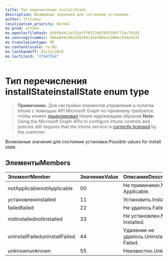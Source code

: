 ```yaml
---
title: Тип перечисления installState
description: Возможные значения для состояние установки.
author: tfitzmac
localization_priority: Normal
ms.prod: intune
ms.openlocfilehash: b50fb44c2af31efff81f2dd7097505f71bc791d5
ms.sourcegitcommit: 36be044c89a19af84c93e586e22200ec919e4c9f
ms.translationtype: MT
ms.contentlocale: ru-RU
ms.lasthandoff: 01/12/2019
ms.locfileid: "27947554"
---
```

# <a name="installstate-enum-type"></a><span data-ttu-id="d0def-103">Тип перечисления installState</span><span class="sxs-lookup"><span data-stu-id="d0def-103">installState enum type</span></span>

> <span data-ttu-id="d0def-104">**Примечание.** Для настройки элементов управления и политик Intune с помощью API Microsoft Graph по-прежнему требуется, чтобы клиент [лицензировал](https://go.microsoft.com/fwlink/?linkid=839381) Intune надлежащим образом.</span><span class="sxs-lookup"><span data-stu-id="d0def-104">**Note:** Using the Microsoft Graph APIs to configure Intune controls and policies still requires that the Intune service is [correctly licensed](https://go.microsoft.com/fwlink/?linkid=839381) by the customer.</span></span>

<span data-ttu-id="d0def-105">Возможные значения для состояние установки.</span><span class="sxs-lookup"><span data-stu-id="d0def-105">Possible values for install state.</span></span>
## <a name="members"></a><span data-ttu-id="d0def-106">Элементы</span><span class="sxs-lookup"><span data-stu-id="d0def-106">Members</span></span>
|<span data-ttu-id="d0def-107">Элемент</span><span class="sxs-lookup"><span data-stu-id="d0def-107">Member</span></span>|<span data-ttu-id="d0def-108">Значение</span><span class="sxs-lookup"><span data-stu-id="d0def-108">Value</span></span>|<span data-ttu-id="d0def-109">Описание</span><span class="sxs-lookup"><span data-stu-id="d0def-109">Description</span></span>|
|:---|:---|:---|
|<span data-ttu-id="d0def-110">notApplicable</span><span class="sxs-lookup"><span data-stu-id="d0def-110">notApplicable</span></span>|<span data-ttu-id="d0def-111">0</span><span class="sxs-lookup"><span data-stu-id="d0def-111">0</span></span>|<span data-ttu-id="d0def-112">Не применимо.</span><span class="sxs-lookup"><span data-stu-id="d0def-112">Not Applicable.</span></span>|
|<span data-ttu-id="d0def-113">установлен</span><span class="sxs-lookup"><span data-stu-id="d0def-113">installed</span></span>|<span data-ttu-id="d0def-114">1</span><span class="sxs-lookup"><span data-stu-id="d0def-114">1</span></span>|<span data-ttu-id="d0def-115">Установить.</span><span class="sxs-lookup"><span data-stu-id="d0def-115">Installed.</span></span>|
|<span data-ttu-id="d0def-116">failed</span><span class="sxs-lookup"><span data-stu-id="d0def-116">failed</span></span>|<span data-ttu-id="d0def-117">2</span><span class="sxs-lookup"><span data-stu-id="d0def-117">2</span></span>|<span data-ttu-id="d0def-118">Не удалось.</span><span class="sxs-lookup"><span data-stu-id="d0def-118">Failed.</span></span>|
|<span data-ttu-id="d0def-119">notInstalled</span><span class="sxs-lookup"><span data-stu-id="d0def-119">notInstalled</span></span>|<span data-ttu-id="d0def-120">3</span><span class="sxs-lookup"><span data-stu-id="d0def-120">3</span></span>|<span data-ttu-id="d0def-121">Не установлен.</span><span class="sxs-lookup"><span data-stu-id="d0def-121">Not Installed.</span></span>|
|<span data-ttu-id="d0def-122">uninstallFailed</span><span class="sxs-lookup"><span data-stu-id="d0def-122">uninstallFailed</span></span>|<span data-ttu-id="d0def-123">4</span><span class="sxs-lookup"><span data-stu-id="d0def-123">4</span></span>|<span data-ttu-id="d0def-124">Удаление не удалось.</span><span class="sxs-lookup"><span data-stu-id="d0def-124">Uninstall Failed.</span></span>|
|<span data-ttu-id="d0def-125">unknown</span><span class="sxs-lookup"><span data-stu-id="d0def-125">unknown</span></span>|<span data-ttu-id="d0def-126">5</span><span class="sxs-lookup"><span data-stu-id="d0def-126">5</span></span>|<span data-ttu-id="d0def-127">Неизвестно.</span><span class="sxs-lookup"><span data-stu-id="d0def-127">Unknown.</span></span>|




